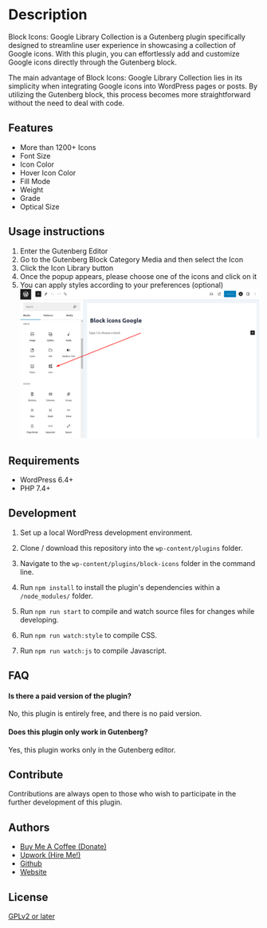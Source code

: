 # Description

Block Icons: Google Library Collection is a Gutenberg plugin specifically designed to streamline user experience in showcasing a collection of Google icons. With this plugin, you can effortlessly add and customize Google icons directly through the Gutenberg block.

The main advantage of Block Icons: Google Library Collection lies in its simplicity when integrating Google icons into WordPress pages or posts. By utilizing the Gutenberg block, this process becomes more straightforward without the need to deal with code.

## Features

- More than 1200+ Icons
- Font Size
- Icon Color
- Hover Icon Color
- Fill Mode
- Weight
- Grade
- Optical Size

## Usage instructions

1. Enter the Gutenberg Editor
2. Go to the Gutenberg Block Category Media and then select the Icon
3. Click the Icon Library button
4. Once the popup appears, please choose one of the icons and click on it
5. You can apply styles according to your preferences (optional)
![App Screenshot](https://raw.githubusercontent.com/yukyhendiawan/block-icons-google/main/assets/images/step1.png)

## Requirements

 - WordPress 6.4+
 - PHP 7.4+

## Development

1. Set up a local WordPress development environment.

2. Clone / download this repository into the `wp-content/plugins` folder.

3. Navigate to the `wp-content/plugins/block-icons` folder in the command line.

4. Run `npm install` to install the plugin's dependencies within a `/node_modules/` folder.

5. Run `npm run start` to compile and watch source files for changes while developing.

6. Run `npm run watch:style` to compile CSS.

7. Run `npm run watch:js` to compile Javascript.

## FAQ

#### Is there a paid version of the plugin?

No, this plugin is entirely free, and there is no paid version.

#### Does this plugin only work in Gutenberg?

Yes, this plugin works only in the Gutenberg editor.

## Contribute

Contributions are always open to those who wish to participate in the further development of this plugin.

## Authors

- [Buy Me A Coffee (Donate)](https://www.buymeacoffee.com/yukyhendiawan)
- [Upwork (Hire Me!)](https://www.upwork.com/freelancers/~01559dc6ef8a329c82)
- [Github](https://github.com/yukyhendiawan)
- [Website](https://yukyhendiawan.com)

## License

[GPLv2 or later](https://www.gnu.org/licenses/gpl-2.0.html)
